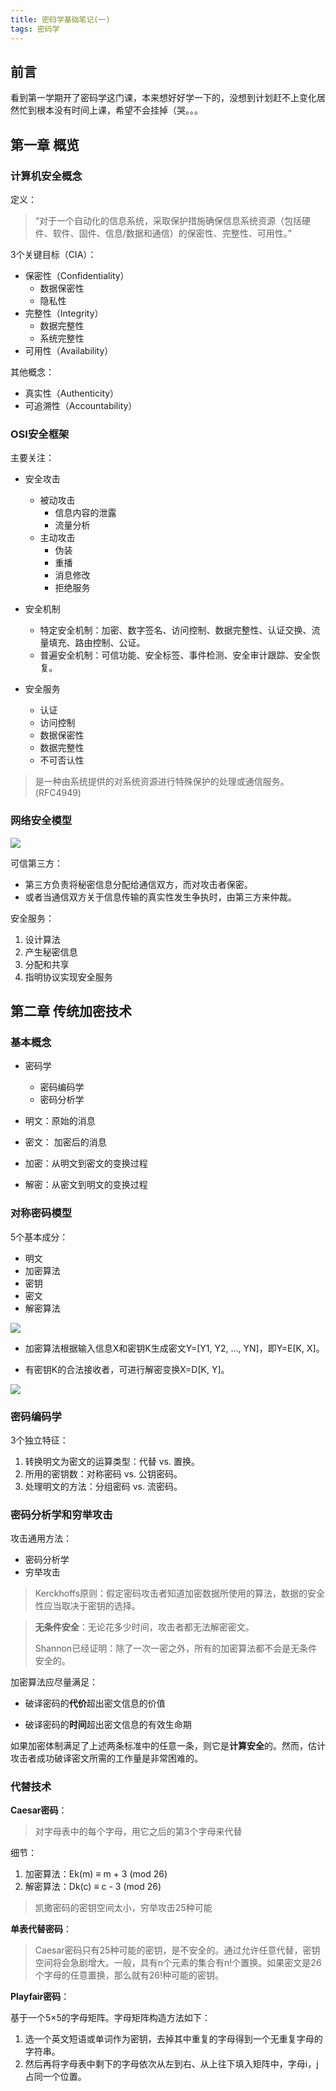 ```yaml
---
title: 密码学基础笔记(一)
tags: 密码学
---
```

## 前言

看到第一学期开了密码学这门课，本来想好好学一下的，没想到计划赶不上变化居然忙到根本没有时间上课，希望不会挂掉（哭。。。

## 第一章 概览

### 计算机安全概念

定义：

> “对于一个自动化的信息系统，采取保护措施确保信息系统资源（包括硬件、软件、固件、信息/数据和通信）的保密性、完整性、可用性。”
>

3个关键目标（CIA）：

- 保密性（Confidentiality）
  - 数据保密性
  - 隐私性
- 完整性（Integrity）
  - 数据完整性
  - 系统完整性
- 可用性（Availability）

其他概念：

- 真实性（Authenticity）
- 可追溯性（Accountability）

### OSI安全框架

主要关注：

- 安全攻击

  - 被动攻击
    - 信息内容的泄露
    - 流量分析
  - 主动攻击
    - 伪装
    - 重播
    - 消息修改
    - 拒绝服务
- 安全机制
  - 特定安全机制：加密、数字签名、访问控制、数据完整性、认证交换、流量填充、路由控制、公证。
  - 普遍安全机制：可信功能、安全标签、事件检测、安全审计跟踪、安全恢复。
- 安全服务
  - 认证
  - 访问控制
  - 数据保密性
  - 数据完整性
  - 不可否认性

> 是一种由系统提供的对系统资源进行特殊保护的处理或通信服务。(RFC4949)



### 网络安全模型

![](/images/网络安全模型.png)

可信第三方：

- 第三方负责将秘密信息分配给通信双方，而对攻击者保密。
- 或者当通信双方关于信息传输的真实性发生争执时，由第三方来仲裁。

安全服务：

1. 设计算法
2. 产生秘密信息
3. 分配和共享
4. 指明协议实现安全服务

## 第二章 传统加密技术

### 基本概念

- 密码学
  - 密码编码学
  - 密码分析学

- 明文：原始的消息
- 密文： 加密后的消息
- 加密：从明文到密文的变换过程
- 解密：从密文到明文的变换过程

### 对称密码模型

5个基本成分：

- 明文
- 加密算法
- 密钥
- 密文
- 解密算法

![](/images/对称密码模型.png)     

- 加密算法根据输入信息X和密钥K生成密文Y=[Y1, Y2, ..., YN]，即Y=E[K, X]。

- 有密钥K的合法接收者，可进行解密变换X=D[K, Y]。

![](/images/对称密码体制.png)



### 密码编码学

3个独立特征：

1. 转换明文为密文的运算类型：代替 vs. 置换。
2. 所用的密钥数：对称密码 vs. 公钥密码。
3. 处理明文的方法：分组密码 vs. 流密码。

### 密码分析学和穷举攻击

攻击通用方法：

- 密码分析学
- 穷举攻击

> Kerckhoffs原则：假定密码攻击者知道加密数据所使用的算法，数据的安全性应当取决于密钥的选择。

> ​    **无条件安全**：无论花多少时间，攻击者都无法解密密文。
>
> ​    Shannon已经证明：除了一次一密之外，所有的加密算法都不会是无条件安全的。

加密算法应尽量满足：

- 破译密码的**代价**超出密文信息的价值

- 破译密码的**时间**超出密文信息的有效生命期

如果加密体制满足了上述两条标准中的任意一条，则它是**计算安全**的。然而，估计攻击者成功破译密文所需的工作量是非常困难的。

### 代替技术

**Caesar密码**：

> 对字母表中的每个字母，用它之后的第3个字母来代替

细节：

1. 加密算法：Ek(m) ≡ m + 3 (mod 26)
2. 解密算法：Dk(c) ≡ c - 3 (mod 26)

> 凯撒密码的密钥空间太小，穷举攻击25种可能

**单表代替密码**：

> Caesar密码只有25种可能的密钥，是不安全的。通过允许任意代替，密钥空间将会急剧增大。一般，具有n个元素的集合有n!个置换。如果密文是26个字母的任意置换，那么就有26!种可能的密钥。

**Playfair密码**：

基于一个5×5的字母矩阵。字母矩阵构造方法如下：

1. 选一个英文短语或单词作为密钥，去掉其中重复的字母得到一个无重复字母的字符串。
2. 然后再将字母表中剩下的字母依次从左到右、从上往下填入矩阵中，字母i，j占同一个位置。
